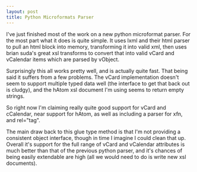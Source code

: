 ```yaml
---
layout: post
title: Python Microformats Parser
---
```


I've just finished most of the work on a new python microformat parser. For the most part what it does is quite simple. It uses lxml and their html parser to pull an html block into memory, transforming it into valid xml, then uses brian suda's great xsl transforms to convert that into valid vCard and vCalendar items which are parsed by vObject.

Surprisingly this all works pretty well, and is actually quite fast. That being said it suffers from a few problems. The vCard implementation doesn't seem to support multiple typed data well (the interface to get that back out is cludgy), and the hAtom xsl document I'm using seems to return empty strings.

So right now I'm claiming really quite good support for vCard and cCalendar, near support for hAtom, as well as including a parser for xfn, and rel="tag".

The main draw back to this glue type method is that I'm not providing a consistent object interface, though in time I imagine I could clean that up. Overall it's support for the full range of vCard and vCalendar attributes is much better than that of the previous python parser, and it's chances of being easily extendable are high (all we would need to do is write new xsl documents).
